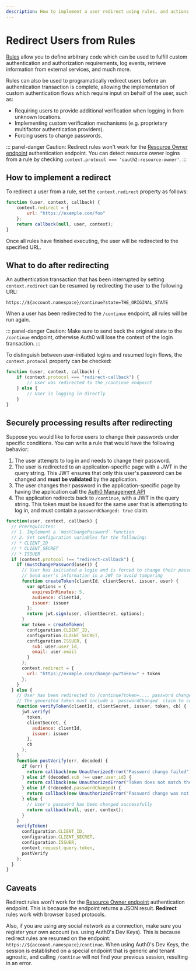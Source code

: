 ```yaml
---
description: How to implement a user redirect using rules, and actions after redirecting.
---
```


# Redirect Users from Rules

[Rules](/rules) allow you to define arbitrary code which can be used to fulfill custom authentication and authorization requirements, log events, retrieve information from external services, and much more.

Rules can also be used to programatically redirect users before an authentication transaction is complete, allowing the implementation of custom authentication flows which require input on behalf of the user, such as:

* Requiring users to provide additional verification when logging in from unknown locations.
* Implementing custom verification mechanisms (e.g. proprietary multifactor authentication providers).
* Forcing users to change passwords.

::: panel-danger Caution:
Redirect rules won't work for the [Resource Owner endpoint](/auth-api#!#post--oauth-ro) authentication endpoint.
You can detect resource owner logins from a rule by checking `context.protocol === 'oauth2-resource-owner'`.
:::

## How to implement a redirect

To redirect a user from a rule, set the `context.redirect` property as follows:

```js
function (user, context, callback) {
    context.redirect = {
        url: "https://example.com/foo"
    };
    return callback(null, user, context);
}
```

Once all rules have finished executing, the user will be redirected to the specified URL.

## What to do after redirecting

An authentication transaction that has been interrupted by setting `context.redirect` can be resumed by redirecting the user to the following URL:

```text
https://${account.namespace}/continue?state=THE_ORIGINAL_STATE
```

When a user has been redirected to the `/continue` endpoint, all rules will be run again.

::: panel-danger Caution:
Make sure to send back the original state to the `/continue` endpoint, otherwise Auth0 will lose the context of the login transaction.
:::


To distinguish between user-initiated logins and resumed login flows, the `context.protocol` property can be checked:

```js
function (user, context, callback) {
    if (context.protocol === "redirect-callback") {
        // User was redirected to the /continue endpoint
    } else {
        // User is logging in directly
    }
}
```

## Securely processing results after redirecting

Suppose you would like to force users to change their passwords under specific conditions. You can write a rule that would have the following behavior:

1. The user attempts to log in and needs to change their password.
2. The user is redirected to an application-specific page with a JWT in the query string. This JWT ensures that only this user's password can be changed and **must be validated** by the application.
3. The user changes their password in the application-specific page by having the application call the [Auth0 Management API](/api/v2#!/Users/patch_users_by_id)
4. The application redirects back to `/continue`, with a JWT in the query string. This token must be issued for the same user that is attempting to log in, and must contain a `passwordChanged: true` claim.

```js
function(user, context, callback) {
  // Prerequisites:
  // 1. Implement a `mustChangePassword` function
  // 2. Set configuration variables for the following:
  // * CLIENT_ID
  // * CLIENT_SECRET
  // * ISSUER
  if (context.protocol !== "redirect-callback") {
    if (mustChangePassword(user)) {
      // User has initiated a login and is forced to change their password
      // Send user's information in a JWT to avoid tampering
      function createToken(clientId, clientSecret, issuer, user) {
        var options = {
          expiresInMinutes: 5,
          audience: clientId,
          issuer: issuer
        };
        return jwt.sign(user, clientSecret, options);
      }
      var token = createToken(
        configuration.CLIENT_ID,
        configuration.CLIENT_SECRET,
        configuration.ISSUER, {
          sub: user.user_id,
          email: user.email
        }
      );
      context.redirect = {
        url: "https://example.com/change-pw?token=" + token
      };
    }
  } else {
    // User has been redirected to /continue?token=..., password change must be validated
    // The generated token must include a `passwordChanged` claim to confirm the password change
    function verifyToken(clientId, clientSecret, issuer, token, cb) {
      jwt.verify(
        token,
        clientSecret, {
          audience: clientId,
          issuer: issuer
        },
        cb
      );
    }
    function postVerify(err, decoded) {
      if (err) {
        return callback(new UnauthorizedError("Password change failed"));
      } else if (decoded.sub !== user.user_id) {
        return callback(new UnauthorizedError("Token does not match the current user"));
      } else if (!decoded.passwordChanged) {
        return callback(new UnauthorizedError("Password change was not confirmed"));
      } else {
        // User's password has been changed successfully
        return callback(null, user, context);
      }
    }
    verifyToken(
      configuration.CLIENT_ID,
      configuration.CLIENT_SECRET,
      configuration.ISSUER,
      context.request.query.token,
      postVerify
    );
  }
}
```

## Caveats

Redirect rules won't work for the [Resource Owner endpoint](/auth-api#!#post--oauth-ro) authentication endpoint. This is because the endpoint returns a JSON result. __Redirect__ rules work with browser based protocols.

Also, if you are using any social network as a connection, make sure you register your own account (vs. using Auth0's Dev Keys). This is because redirect rules are resumed on the endpoint: `https://${account.namespace}/continue`. When using Auth0's Dev Keys, the session is established on a special endpoint that is generic and tenant agnostic, and calling `/continue` will not find your previous session, resulting in an error.
